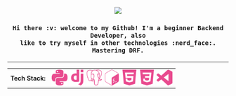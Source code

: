 <p align="center"><img src="https://media.giphy.com/media/2HEAHnj8FOmL6/giphy.gif"><p>

<h4 align="center">
  <samp>
    Hi there :v: welcome to my Github! I'm a beginner Backend Developer, also<br>like to try myself in other technologies :nerd_face:. Mastering DRF.
  </samp>
</h4>

--------------------------------------------------------------------------------------

<table boreder="0">
  <tr>
    <td valign="middle">
      <strong>Tech Stack:</strong>
    </td>  
    <td valign="middle">
    <img width="36" src="https://github.com/Tvo-Po/Tvo-Po/blob/main/assets/icons/python.svg">
    <img width="36" src="https://github.com/Tvo-Po/Tvo-Po/blob/main/assets/icons/django.svg">
    <img width="36" src="https://github.com/Tvo-Po/Tvo-Po/blob/main/assets/icons/postgresql.svg">
    <img width="36" src="https://github.com/Tvo-Po/Tvo-Po/blob/main/assets/icons/gnubash.svg">
    <img width="36" src="https://github.com/Tvo-Po/Tvo-Po/blob/main/assets/icons/html5.svg">
    <img width="36" src="https://github.com/Tvo-Po/Tvo-Po/blob/main/assets/icons/css3.svg">
    <img width="36" src="https://github.com/Tvo-Po/Tvo-Po/blob/main/assets/icons/visualstudiocode.svg">
    </td>
  </tr>  
</table>
